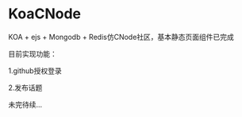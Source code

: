 # KoaCNode

KOA + ejs + Mongodb + Redis仿CNode社区，基本静态页面组件已完成

目前实现功能：

1.github授权登录

2.发布话题

未完待续...
